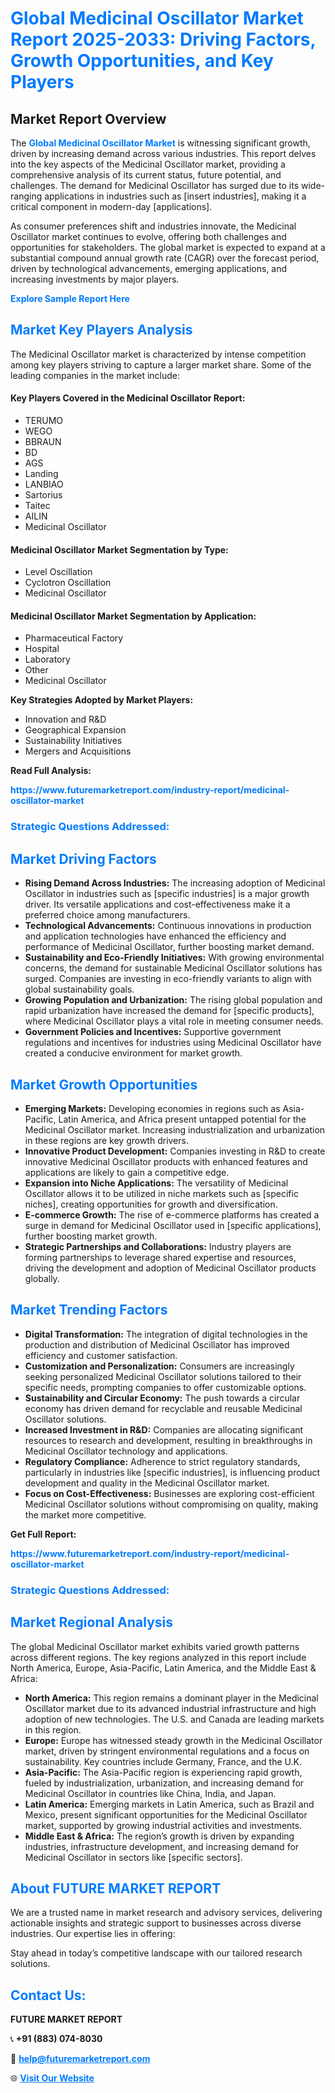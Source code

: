 <h1 style="color: #007BFF;">Global Medicinal Oscillator Market Report 2025-2033: Driving Factors, Growth Opportunities, and Key Players</h1>

<section id="overview">
<h2>Market Report Overview</h2>
<p>The <a href="https://www.futuremarketreport.com/industry-report/medicinal-oscillator-market" style="color: #007BFF; text-decoration: none;"><strong>Global Medicinal Oscillator Market</strong></a> is witnessing significant growth, driven by increasing demand across various industries. This report delves into the key aspects of the Medicinal Oscillator market, providing a comprehensive analysis of its current status, future potential, and challenges. The demand for Medicinal Oscillator has surged due to its wide-ranging applications in industries such as [insert industries], making it a critical component in modern-day [applications].</p>
<p>As consumer preferences shift and industries innovate, the Medicinal Oscillator market continues to evolve, offering both challenges and opportunities for stakeholders. The global market is expected to expand at a substantial compound annual growth rate (CAGR) over the forecast period, driven by technological advancements, emerging applications, and increasing investments by major players.</p>
</section>

<section id="overview">
<p><a href="https://www.futuremarketreport.com/request-sample/reportId=98627" style="color: #007BFF; text-decoration: none;"><strong>Explore Sample Report Here</strong></a></p>
</section>

<section id="key-players">
<h2 style="color: #007BFF;">Market Key Players Analysis</h2>
<p>The Medicinal Oscillator market is characterized by intense competition among key players striving to capture a larger market share. Some of the leading companies in the market include:</p>
<h4>Key Players Covered in the Medicinal Oscillator Report:</h4>
<ul><li>TERUMO</li><li>WEGO</li><li>BBRAUN</li><li>BD</li><li>AGS</li><li>Landing</li><li>LANBIAO</li><li>Sartorius</li><li>Taitec</li><li>AILIN</li><li>Medicinal Oscillator</li></ul>
<h4>Medicinal Oscillator Market Segmentation by Type:</h4>
<ul><li>Level Oscillation</li><li>Cyclotron Oscillation</li><li>Medicinal Oscillator</li></ul>

<h4>Medicinal Oscillator Market Segmentation by Application:</h4>
<ul><li>Pharmaceutical Factory</li><li>Hospital</li><li>Laboratory</li><li>Other</li><li>Medicinal Oscillator</li></ul>
<p><strong>Key Strategies Adopted by Market Players:</strong></p>
<ul>
<li>Innovation and R&D</li>
<li>Geographical Expansion</li>
<li>Sustainability Initiatives</li>
<li>Mergers and Acquisitions</li>
</ul>
</section>

<section>
<p><strong>Read Full Analysis: </strong></p><a href="https://www.futuremarketreport.com/industry-report/medicinal-oscillator-market" style="color: #007BFF; text-decoration: none;"><strong>https://www.futuremarketreport.com/industry-report/medicinal-oscillator-market</strong></a>
<h3 style="color: #007BFF;">Strategic Questions Addressed:</h3>
</section>

<section id="driving-factors">
<h2 style="color: #007BFF;">Market Driving Factors</h2>
<ul>
<li><strong>Rising Demand Across Industries:</strong> The increasing adoption of Medicinal Oscillator in industries such as [specific industries] is a major growth driver. Its versatile applications and cost-effectiveness make it a preferred choice among manufacturers.</li>
<li><strong>Technological Advancements:</strong> Continuous innovations in production and application technologies have enhanced the efficiency and performance of Medicinal Oscillator, further boosting market demand.</li>
<li><strong>Sustainability and Eco-Friendly Initiatives:</strong> With growing environmental concerns, the demand for sustainable Medicinal Oscillator solutions has surged. Companies are investing in eco-friendly variants to align with global sustainability goals.</li>
<li><strong>Growing Population and Urbanization:</strong> The rising global population and rapid urbanization have increased the demand for [specific products], where Medicinal Oscillator plays a vital role in meeting consumer needs.</li>
<li><strong>Government Policies and Incentives:</strong> Supportive government regulations and incentives for industries using Medicinal Oscillator have created a conducive environment for market growth.</li>
</ul>
</section>

<section id="growth-opportunities">
<h2 style="color: #007BFF;">Market Growth Opportunities</h2>
<ul>
<li><strong>Emerging Markets:</strong> Developing economies in regions such as Asia-Pacific, Latin America, and Africa present untapped potential for the Medicinal Oscillator market. Increasing industrialization and urbanization in these regions are key growth drivers.</li>
<li><strong>Innovative Product Development:</strong> Companies investing in R&D to create innovative Medicinal Oscillator products with enhanced features and applications are likely to gain a competitive edge.</li>
<li><strong>Expansion into Niche Applications:</strong> The versatility of Medicinal Oscillator allows it to be utilized in niche markets such as [specific niches], creating opportunities for growth and diversification.</li>
<li><strong>E-commerce Growth:</strong> The rise of e-commerce platforms has created a surge in demand for Medicinal Oscillator used in [specific applications], further boosting market growth.</li>
<li><strong>Strategic Partnerships and Collaborations:</strong> Industry players are forming partnerships to leverage shared expertise and resources, driving the development and adoption of Medicinal Oscillator products globally.</li>
</ul>
</section>

<section id="trending-factors">
<h2 style="color: #007BFF;">Market Trending Factors</h2>
<ul>
<li><strong>Digital Transformation:</strong> The integration of digital technologies in the production and distribution of Medicinal Oscillator has improved efficiency and customer satisfaction.</li>
<li><strong>Customization and Personalization:</strong> Consumers are increasingly seeking personalized Medicinal Oscillator solutions tailored to their specific needs, prompting companies to offer customizable options.</li>
<li><strong>Sustainability and Circular Economy:</strong> The push towards a circular economy has driven demand for recyclable and reusable Medicinal Oscillator solutions.</li>
<li><strong>Increased Investment in R&D:</strong> Companies are allocating significant resources to research and development, resulting in breakthroughs in Medicinal Oscillator technology and applications.</li>
<li><strong>Regulatory Compliance:</strong> Adherence to strict regulatory standards, particularly in industries like [specific industries], is influencing product development and quality in the Medicinal Oscillator market.</li>
<li><strong>Focus on Cost-Effectiveness:</strong> Businesses are exploring cost-efficient Medicinal Oscillator solutions without compromising on quality, making the market more competitive.</li>
</ul>
</section>

<section>
<p><strong>Get Full Report: </strong></p><a href="https://www.futuremarketreport.com/industry-report/medicinal-oscillator-market" style="color: #007BFF; text-decoration: none;"><strong>https://www.futuremarketreport.com/industry-report/medicinal-oscillator-market</strong></a>
<h3 style="color: #007BFF;">Strategic Questions Addressed:</h3>
</section>


<section id="regional-analysis">
<h2 style="color: #007BFF;">Market Regional Analysis</h2>
<p>The global Medicinal Oscillator market exhibits varied growth patterns across different regions. The key regions analyzed in this report include North America, Europe, Asia-Pacific, Latin America, and the Middle East & Africa:</p>
<ul>
<li><strong>North America:</strong> This region remains a dominant player in the Medicinal Oscillator market due to its advanced industrial infrastructure and high adoption of new technologies. The U.S. and Canada are leading markets in this region.</li>
<li><strong>Europe:</strong> Europe has witnessed steady growth in the Medicinal Oscillator market, driven by stringent environmental regulations and a focus on sustainability. Key countries include Germany, France, and the U.K.</li>
<li><strong>Asia-Pacific:</strong> The Asia-Pacific region is experiencing rapid growth, fueled by industrialization, urbanization, and increasing demand for Medicinal Oscillator in countries like China, India, and Japan.</li>
<li><strong>Latin America:</strong> Emerging markets in Latin America, such as Brazil and Mexico, present significant opportunities for the Medicinal Oscillator market, supported by growing industrial activities and investments.</li>
<li><strong>Middle East & Africa:</strong> The region’s growth is driven by expanding industries, infrastructure development, and increasing demand for Medicinal Oscillator in sectors like [specific sectors].</li>
</ul>
</section>

<footer>
<h2 style="color: #007BFF;">About FUTURE MARKET REPORT</h2>
<p>We are a trusted name in market research and advisory services, delivering actionable insights and strategic support to businesses across diverse industries. Our expertise lies in offering:</p>

<p>Stay ahead in today’s competitive landscape with our tailored research solutions.</p>

<h2 style="color: #007BFF;">Contact Us:</h2>
<p><strong>FUTURE MARKET REPORT</strong></p>
<p>📞 <strong>+91 (883) 074-8030</strong></p>
<p>📧 <strong><a href="mailto:help@futuremarketreport.com" style="color: #007BFF;">help@futuremarketreport.com</a></strong></p>
<p>🌐 <strong><a href="https://www.futuremarketreport.com/" style="color: #007BFF;">Visit Our Website</a></strong></p>
</footer>